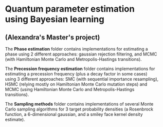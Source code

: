 # Quantum parameter estimation using Bayesian learning 
## (Alexandra's Master's project)

The **Phase estimation** folder contains implementations for estimating a phase using 2 different approaches: gaussian rejection filtering, and MCMC (with Hamiltonian Monte Carlo and Metropolis-Hastings transitions).

The **Precession frequency estimation** folder contains implementations for estimating a precession frequency (plus a decay factor in some cases) using 3 different approaches: SMC (with sequential importance resampling), HSMC (relying mostly on Hamiltonian Monte Carlo mutation steps) and MCMC (using Hamiltonian Monte Carlo and Metropolis-Hastings transitions).

The **Sampling methods** folder contains implementations of several Monte Carlo sampling algorithms for 3 target probability densities (a Rosenbrock function, a 6-dimensional gaussian, and a smiley face kernel density estimate).
